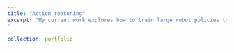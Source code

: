 ```yaml
---
title: "Action reasoning"
excerpt: "My current work explores how to train large robot policies to learn from human video data.
"

collection: portfolio
---
```

